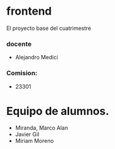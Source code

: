 # frontend
El proyecto base del cuatrimestre

### docente
 - Alejandro Medici

### Comision:
 - 23301

# Equipo de alumnos.

- Miranda, Marco Alan
- Javier Gil
- Miriam Moreno

